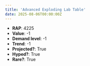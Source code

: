 ```yaml
---
title: 'Advanced Exploding Lab Table'
date: 2025-08-06T00:00:00Z
---
```

- **RAP**: 4225
- **Value**: -1
- **Demand level**: -1
- **Trend**: -1
- **Projected?**: True
- **Hyped?**: True
- **Rare?**: True
